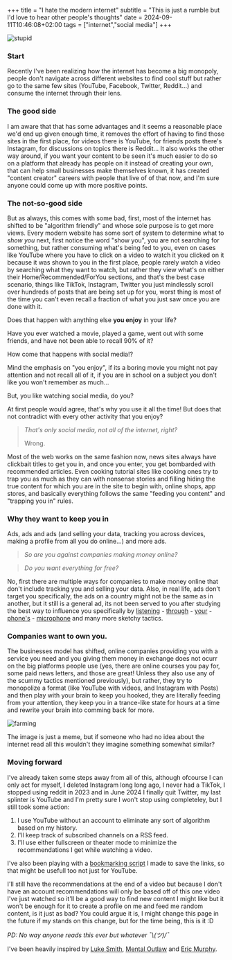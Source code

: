 +++
title = "I hate the modern internet"
subtitle = "This is just a rumble but I'd love to hear other people's thoughts"
date = 2024-09-11T10:46:08+02:00
tags = ["internet","social media"]
+++

![stupid](/stupid.jpg#cover)

### Start

Recently I've been realizing how the internet has become a big monopoly, people
don't navigate across different websites to find cool stuff but rather go to the
same few sites (YouTube, Facebook, Twitter, Reddit...) and consume the internet
through their lens.

### The good side

I am aware that that has some advantages and it seems a reasonable place we'd
end up given enough time, it removes the effort of having to find those sites
in the first place, for videos there is YouTube, for friends posts there's
Instagram, for discussions on topics there is Reddit... It also works the other
way around, if you want your content to be seen it's much easier to do so on
a platform that already has people on it instead of creating your own, that can
help small businesses make themselves known, it has created "content creator"
careers with people that live of of that now, and I'm sure anyone could
come up with more positive points.

### The not-so-good side

But as always, this comes with some bad, first, most of the internet has shifted
to be "algorithm friendly" and whose sole purpose is to get more views.
Every modern website has some sort of system to determine what to *show you* 
next, first notice the word "show you", you are not searching for something, 
but rather consuming what's being fed to you, even on cases like YouTube where 
you have to click on a video to watch it you clicked on it because it was shown 
to you in the first place, people rarely watch a video by searching what they 
want to watch, but rather they view what's on either their Home/Recommended/ForYou 
sections, and that's the best case scenario, things like TikTok, Instagram, 
Twitter you just mindlessly scroll over hundreds of posts that are being set up 
for you, worst thing is most of the time you can't even recall a fraction of 
what you just saw once you are done with it. 

Does that happen with anything else **you enjoy** in your life? 

Have you ever watched a movie, played a game, went out with some friends, and 
have not been able to recall 90% of it? 

How come that happens with social media!?

Mind the emphasis on "you enjoy", if its a boring movie you might not pay 
attention and not recall all of it, if you are in school on a subject you don't 
like you won't remember as much... 

But, you like watching social media, do you? 

At first people would agree, that's why you use it all the time! 
But does that not contradict with every other activity that you enjoy?

> *That's only social media, not all of the internet, right?*
>
> Wrong.

Most of the web works on the same fashion now, news sites always have clickbait
titles to get you in, and once you enter, you get bombarded with recommended
articles. Even cooking tutorial sites like cooking ones try to trap you as
much as they can with nonsense stories and filling hiding the true content for
which you are in the site to begin with, online shops, app stores, and basically
everything follows the same "feeding you content" and "trapping you in" rules.

### Why they want to keep you in

Ads, ads and ads (and selling your data, tracking you across devices, making a
profile from all you do online...) and more ads.

> *So are you against companies making money online?*

> *Do you want everything for free?*

No, first there are multiple ways for companies to make money online that don't
include tracking you and selling your data. Also, in real life, ads don't target
you specifically, the ads on a country might not be the same as in another, but
it still is a general ad, its not been served to you after studying the best way
to influence you specifically by 
[listening](https://arstechnica.com/gadgets/2023/12/no-a-marketing-firm-isnt-tapping-your-device-to-hear-private-conversations/) \-
[through](https://lifehacker.com/just-how-much-does-your-phone-listen-to-sell-you-target-1848495516) \-
[your](https://dobetter.esade.edu/en/phone-listening-personalized-ads) \-
[phone's](https://nypost.com/2024/09/03/business/marketing-firm-spies-on-you-through-your-phones-microphone-report/) \-
[microphone](https://futurism.com/the-byte/facebook-partner-phones-listening-microphone)
and many more sketchy tactics.

### Companies want to own you.

The businesses model has shifted, online companies providing you with a 
service you need and you giving them money in exchange does not ocurr on the
big platforms people use (yes, there are online courses you pay for, some paid
news letters, and those are great! Unless they also use any of the scummy 
tactics mentioned previously), but rather, they try to monopolize a format 
(like YouTube with videos, and Instagram with Posts) and then play with your
brain to keep you hooked, they are literally feeding from your attention, they 
keep you in a trance-like state for hours at a time and rewrite your brain into 
comming back for more.

![farming](/evil-attention-farming.png#cover "Hello")

The image is just a meme, but if someone who had no idea about the internet read 
all this wouldn't they imagine something somewhat similar?

### Moving forward

I've already taken some steps away from all of this, although ofcourse I can 
only act for myself, I deleted Instagram long long ago, I never had a TikTok,
I stopped using reddit in 2023 and in June 2024 I finally quit Twitter, my
last splinter is YouTube and I'm pretty sure I won't stop using completeley, but
I still took some action:

1. I use YouTube without an account to eliminate any sort of algorithm based on
my history.
2. I'll keep track of subscribed channels on a RSS feed.
3. I'll use either fullscreen or theater mode to minimize the recommendations I
get while watching a video.

I've also been playing with a [bookmarking script](https://github.com/M4rti21/dotfiles/blob/main/scripts/book)
I made to save the links, so that might be usefull too not just for YouTube.

I'll still have the recommendations at the end of a video but because I don't 
have an account recommendations will only be based off of this one video I've
just watched so it'll be a good way to find new content I might like but it
won't be enough for it to create a profile on me and feed me random content, is
it just as bad? You could argue it is, I might change this page in the future if
my stands on this change, but for the time being, this is it :D

*PD: No way anyone reads this ever but whatever ¯\\_(ツ)_/¯*

I've been heavily inspired by [Luke Smith](https://lukesmith.xyz), 
[Mental Outlaw](https://www.youtube.com/@MentalOutlaw) and
[Eric Murphy](https://www.youtube.com/@EricMurphyxyz).
